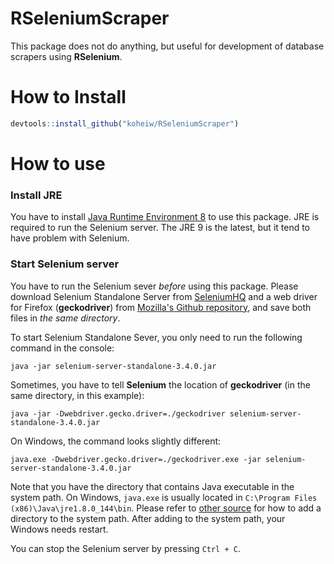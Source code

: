 # RSeleniumScraper
This package does not do anything, but useful for development of database scrapers using **RSelenium**.

How to Install
==========

```r
devtools::install_github("koheiw/RSeleniumScraper")
```

How to use
==========

### Install JRE

You have to install [Java Runtime Environment 8](http://www.oracle.com/technetwork/java/javase/downloads/jre8-downloads-2133155.html) to use this package. JRE is required to run the Selenium server. The JRE 9 is the latest, but it tend to have problem with Selenium.

### Start Selenium server

You have to run the Selenium sever *before* using this package. Please download Selenium Standalone Server from [SeleniumHQ](http://www.seleniumhq.org/download/) and a web driver for Firefox (**geckodriver**) from [Mozilla's Github repository](https://github.com/mozilla/geckodriver/releases), and save both files in *the same directory*.

To start Selenium Standalone Sever, you only need to run the following command in the console:

    java -jar selenium-server-standalone-3.4.0.jar

Sometimes, you have to tell **Selenium** the location of **geckodriver** (in the same directory, in this example):

    java -jar -Dwebdriver.gecko.driver=./geckodriver selenium-server-standalone-3.4.0.jar

On Windows, the command looks slightly different:

    java.exe -Dwebdriver.gecko.driver=./geckodriver.exe -jar selenium-server-standalone-3.4.0.jar

Note that you have the directory that contains Java executable in the system path. On Windows, `java.exe` is usually located in `C:\Program Files (x86)\Java\jre1.8.0_144\bin`. Please refer to [other source](https://www.howtogeek.com/118594/how-to-edit-your-system-path-for-easy-command-line-access/) for how to add a directory to the system path. After adding to the system path, your Windows needs restart.

You can stop the Selenium server by pressing `Ctrl + C`.
